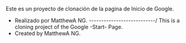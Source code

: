 Este es un proyecto de clonación de la pagina de Inicio de Google.
- Realizado por MatthewA NG.
---------------------------/
This is a cloning project of the Google -Start- Page. 
- Created by MatthewA NG.
